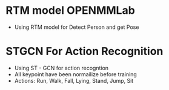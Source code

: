 # RTM model OPENMMLab
- Using RTM model for Detect Person and get Pose
# STGCN For Action Recognition
- Using ST - GCN for action recogntion
- All keypoint have been normailize before training
- Actions: Run, Walk, Fall, Lying, Stand, Jump, Sit
